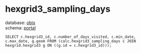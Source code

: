 # hexgrid3_sampling_days
database: [obis](../)  
schema: [portal](portal)  

    SELECT c.hexgrid3_id, c.number_of_days_visited, c.min_date, c.max_date, g.geom FROM (calc.hexgrid3_sampling_days c JOIN hexgrid.hexgrid3 g ON ((g.id = c.hexgrid3_id)));